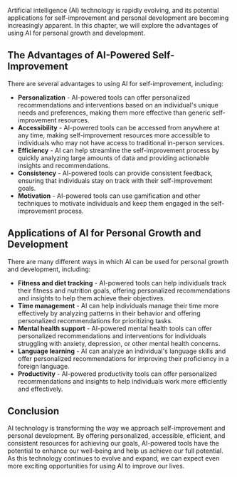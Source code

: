 
Artificial intelligence (AI) technology is rapidly evolving, and its potential applications for self-improvement and personal development are becoming increasingly apparent. In this chapter, we will explore the advantages of using AI for personal growth and development.

The Advantages of AI-Powered Self-Improvement
---------------------------------------------

There are several advantages to using AI for self-improvement, including:

* **Personalization** - AI-powered tools can offer personalized recommendations and interventions based on an individual's unique needs and preferences, making them more effective than generic self-improvement resources.
* **Accessibility** - AI-powered tools can be accessed from anywhere at any time, making self-improvement resources more accessible to individuals who may not have access to traditional in-person services.
* **Efficiency** - AI can help streamline the self-improvement process by quickly analyzing large amounts of data and providing actionable insights and recommendations.
* **Consistency** - AI-powered tools can provide consistent feedback, ensuring that individuals stay on track with their self-improvement goals.
* **Motivation** - AI-powered tools can use gamification and other techniques to motivate individuals and keep them engaged in the self-improvement process.

Applications of AI for Personal Growth and Development
------------------------------------------------------

There are many different ways in which AI can be used for personal growth and development, including:

* **Fitness and diet tracking** - AI-powered tools can help individuals track their fitness and nutrition goals, offering personalized recommendations and insights to help them achieve their objectives.
* **Time management** - AI can help individuals manage their time more effectively by analyzing patterns in their behavior and offering personalized recommendations for prioritizing tasks.
* **Mental health support** - AI-powered mental health tools can offer personalized recommendations and interventions for individuals struggling with anxiety, depression, or other mental health concerns.
* **Language learning** - AI can analyze an individual's language skills and offer personalized recommendations for improving their proficiency in a foreign language.
* **Productivity** - AI-powered productivity tools can offer personalized recommendations and insights to help individuals work more efficiently and effectively.

Conclusion
----------

AI technology is transforming the way we approach self-improvement and personal development. By offering personalized, accessible, efficient, and consistent resources for achieving our goals, AI-powered tools have the potential to enhance our well-being and help us achieve our full potential. As this technology continues to evolve and expand, we can expect even more exciting opportunities for using AI to improve our lives.
